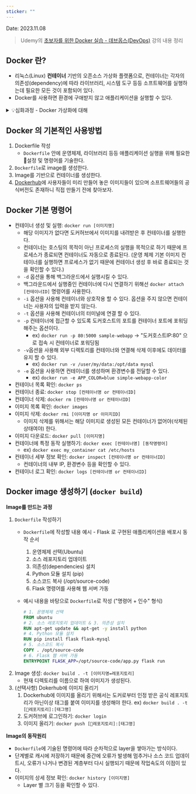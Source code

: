 ```yaml
---
sticker: ""
---
```

Date: 2023.11.08
>Udemy의 [초보자를 위한 Docker 실습 - 데브옵스(DevOps)](https://www.udemy.com/course/docker-hands-on-devops/) 강의 내용 정리
## Docker 란?
- 리눅스(Linux) **컨테이너** 기반의 오픈소스 가상화 플랫폼으로, 컨테이너는 각자의 의존성(dependency)에 따라 라이브러리, 시스템 도구 등등 소프트웨어를 실행하는데 필요한 모든 것이 포함되어 있다.
- Docker를 사용하면 환경에 구애받지 않고 애플리케이션을 실행할 수 있다.

<details>
<summary>💡심화과정 - Docker 가상화에 대해</summary>
<ul>
	<li>Linux 계열의 운영체제들은 "Kernel + Softwere"로 이루어져 있다.</li>
	<ul>
		<li>Kernel 은 하드웨어와 상호작용하는 역할을 한다.</li>
		<li>Softwere에 따라 ubuntu, centos, debian 등등 다양한 운영체제로 나뉘게 된다.</li>
	</ul>
	<li>Docker는 docker host 기반으로 커널을 공유해 애플리케이션을 컨테이너화해서 실행하기 때문에 운영체제의 가상화를 필요로 하지 않는다.</li>
	<ul>
		<li>Docker host와 같이 단일 컨트롤 호스트 상에서 여러 컨테이너를 실행하는 시스템 레벨의 가상화 방법을 <strong>LXC(LinuX Containers)</strong>라고 한다.</li>
	</ul>
	<li>Window의 경우 호스트 위에 Hypervisor 가 실행되어 가상 머신을 만드는 방법으로 머신은 운영 체제의 가상화를 필요로하며 하드웨어 자원을 나눠서 할당 받는다.</li>
	<li>컨테이너 기반의 가상화는 가상 머신에 비해 더 적은 리소스를 사용하며 실행 속도가 빠르다.</li>
	<li>필요에 따라 가상 머신과 컨테이너를 조합해 활용한다.</li>
</ul>
</details>

## Docker 의 기본적인 사용방법
1. Dockerfile 작성
	- `Dockerfile` 안에 운영체제, 라이브러리 등등 애플리케이션 실행을 위해 필요한 설정 및 명령어를 기술한다.
2. `Dockerfile`로 image를 생성한다.
3. Image를 기반으로 컨테이너를 생성한다.
4. [Dockerhub](https://hub.docker.com/)에 사용자들이 미리 만들어 놓은 이미지들이 있으며 소프트웨어들의 공식버전도 존재하니 직접 만들기 전에 찾아보자.

## Docker 기본 명령어
- 컨테이너 생성 및 실행: `docker run [이미지명]`
	- 해당 이미지가 없다면 도커허브에서 이미지를 내려받은 후 컨테이너를 실행한다.
	- 컨테이너는 호스팅의 목적이 아닌 프로세스의 실행을 목적으로 하기 때문에 프로세스가 종료되면 컨테이너도 자동으로 종료된다. (운영 체제 기본 이미지 컨테이너를 실행하면 프로세스가 없기 때문에 컨테이너 생성 후 바로 종료되는 것을 확인할 수 있다.)
	- `-d` 옵션을 통해 백그라운드에서 실행시킬 수 있다.
	- 백그라운드에서 실행중인 컨테이너에 다시 연결하기 위해선 `docker attach [컨테이너ID]` 명령어를 사용한다.
	- `-i` 옵션을 사용해 컨테이너와 상호작용 할 수 있다. 옵션을 주지 않으면 컨테이너는 사용자의 입력을 받지 않는다.
	- `-t` 옵션을 사용해 컨테이너의 터미널에 연결 할 수 있다.
	- `-p` 컨테이너에 접근할 수 있도록 도커호스트의 포트를 컨테이너 포트에 포워딩 해주는 옵션이다.
		- ex) `docker run -p 80:5000 sample-webapp` -> "도커호스트IP:80" 으로 접속 시 컨테이너로 포워딩됨
	- `-v`옵션을 사용해 외부 디렉토리를 컨테이너와 연결해 삭제 이후에도 데이터를 유지 할 수 있다.
		- ex) `docker run -v /user/my/data:/opt/data mysql`
	- `-e` 옵션을 사용하면 컨테이너를 생성하며 환경변수를 전달할 수 있다.
		- ex) `docker run -e APP_COLOR=blue simple-webapp-color`
- 컨테이너 목록 확인: `docker ps`
- 컨테이너 종료: `docker stop [컨테이너명 or 컨테이너ID]`
- 컨테이너 삭제: `docker rm [컨테이너명 or 컨테이너ID]`
- 이미지 목록 확인: `docker images`
- 이미지 삭제: `docker rmi [이미지명 or 이미지ID]`
	- 이미지 삭제를 위해서는 해당 이미지로 생성된 모든 컨테이너가 없어야(삭제된 상태여야) 한다.
- 이미지 다운로드: `docker pull [이미지명]`
- 컨테이너에 특정 동작 실행하기: `docker exec [컨테이너명] [동작명령어]`
	- ex) `docker exec my_container cat /etc/hosts`
- 컨테이너 세부 정보 확인: `docker inspect [컨테이너명 or 컨테이너ID]`
	- 컨테이너의 내부 IP, 환경변수 등을 확인할 수 있다.
- 컨테이너 로그 확인: `docker logs [컨테이너명 or 컨테이너ID]`

## Docker image 생성하기 (`docker build`)
**Image를 만드는 과정**
1. `Dockerfile` 작성하기
	- `Dockerfile`에 작성할 내용 예시 - Flask 로 구현된 애플리케이션을 배포시 동작 순서
		1. 운영체제 선택(Ubuntu)
		2. 소스 레포지토리 업데이트
		3. 의존성(dependencies) 설치
		4. Python 모듈 설치 (pip)
		5. 소스코드 복사 (/opt/source-code)
		6. Flask 명령어를 사용해 웹 서버 가동

	- 예시 내용을 바탕으로 `Dockerfile`로 작성 ("명령어 + 인수" 형식)
		```Dockerfile
		# 1. 운영체제 선택
		FROM ubuntu
		# 2. 소스 레포지토리 업데이트 & 3. 의존성 설치
		RUN apt-get update && apt-get -y install python
		# 4. Python 모듈 설치
		RUN pip install flask flask-mysql
		# 5. 소스코드 복사
		COPY . /opt/source-code
		# 6. Flask 웹 서버 가동
		ENTRYPOINT FLASK_APP=/opt/source-code/app.py flask run
		```
2. Image 생성: `docker build . -t [이미지명=레포지토리]`
	- 현재 디렉토리를 이름으로 하여 이미지가 생성된다.
3. (선택사항) Dokerhub에 이미지 올리기
	1. Dockerhub에 이미지를 올리기 위해서는 도커로부터 인정 받은 공식 레포지토리가 아닌이상 태그를 붙여 이미지를 생성해야 한다.  ex) `docker build . -t [레포지토리]:[태그명]` 
	2. 도커허브에 로그인하기: `docker login`
	3. 이미지 올리기: `docker push [레포지토리]:[태그명]`

**Image의 동작원리**
- `Dockerfile`에 기술된 명령어에 따라 순차적으로 layer을 쌓아가는 방식이다.
- 단계별로 캐시에 저장하기 때문에 중간에 오류가 발생해 멈추거나 소스 코드 업데이트시, 오류가 나거나 변경된 계층부터 다시 실행되기 때문에 작업속도의 이점이 있다.
- 이미지의 상세 정보 확인: `docker history [이미지명]`
	- Layer 별 크기 등을 확인할 수 있다.
